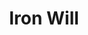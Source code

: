 ---
title: "Iron Will"

feat:
  types: ["General"]
  benefit: |
    You get a +2 bonus on all Will saving throws.
---